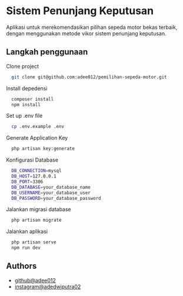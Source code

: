 # Sistem Penunjang Keputusan

Aplikasi untuk merekomendasikan pilihan sepeda motor bekas terbaik, dengan menggunakan metode vikor sistem penunjang keputusan.

## Langkah penggunaan

Clone project

```bash
  git clone git@github.com:adee012/pemilihan-sepeda-motor.git
```

Install depedensi

```bash
  composer install
  npm install
```

Set up .env file

```bash
  cp .env.example .env
```

Generate Application Key

```bash
  php artisan key:generate
```

Konfigurasi Database

```bash
  DB_CONNECTION=mysql
  DB_HOST=127.0.0.1
  DB_PORT=3306
  DB_DATABASE=your_database_name
  DB_USERNAME=your_database_user
  DB_PASSWORD=your_database_password
```

Jalankan migrasi database

```bash
  php artisan migrate
```

Jalankan aplikasi

```bash
  php artisan serve
  npm run dev
```

## Authors

-   [github@adee012](https://www.github.com/adee012)
-   [instagram@adedwiputra02](https://www.instagram.com/adedwiputra02/)
